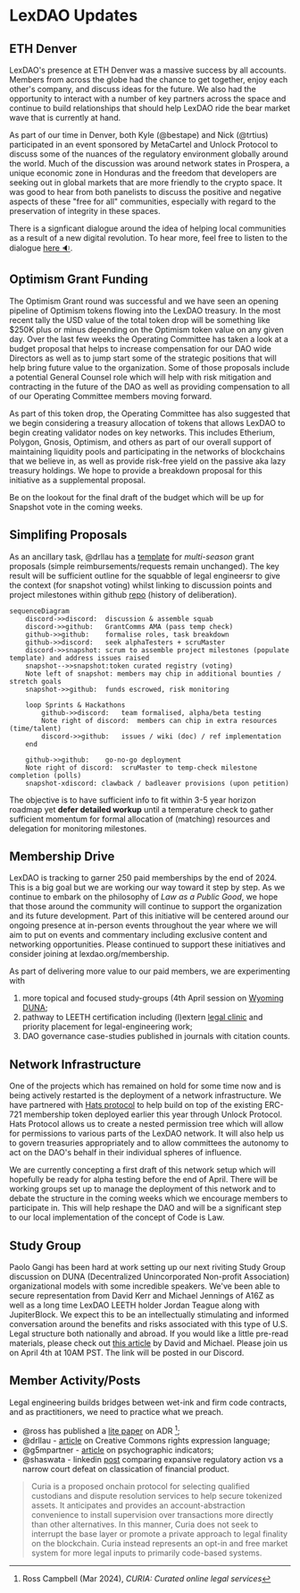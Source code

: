 # LexDAO Updates

## ETH Denver
LexDAO's presence at ETH Denver was a massive success by all accounts.  Members from across the globe had the chance to get together, enjoy each other's company, and discuss ideas for the future.  We also had the opportunity to interact with a number of key partners across the space and continue to build relationships that should help LexDAO ride the bear market wave that is currently at hand.  

As part of our time in Denver, both Kyle (@bestape) and Nick (@trtius) participated in an event sponsored by MetaCartel and Unlock Protocol to discuss some of the nuances of the regulatory environment globally around the world.  Much of the discussion was around network states in Prospera, a unique economic zone in Honduras and the freedom that developers are seeking out in global markets that are more friendly to the crypto space.  It was good to hear from both panelists to discuss the positive and negative aspects of these "free for all" communities, especially with regard to the preservation of integrity in these spaces.

There is a signficant dialogue around the idea of helping local communities as a result of a new digital revolution.  To hear more, feel free to listen to the dialogue [here :sound:](https://app.frame.io/presentations/b344a7ef-07a9-468c-a7e7-a898e3427f4c).


## Optimism Grant Funding

The Optimism Grant round was successful and we have seen an opening pipeline of Optimism tokens flowing into the LexDAO treasury.  In the most recent tally the USD value of the total token drop will be something like $250K plus or minus depending on the Optimism token value on any given day. Over the last few weeks the Operating Committee has taken a look at a budget proposal that helps to increase compensation for our DAO wide Directors as well as to jump start some of the strategic positions that will help bring future value to the organization.  Some of those proposals include a potential General Counsel role which will help with risk mitigation and contracting in the future of the DAO as well as providing compensation to all of our Operating Committee members moving forward.  

As part of this token drop, the Operating Committee has also suggested that we begin considering a treasury allocation of tokens that allows LexDAO to begin creating validator nodes on key networks.  This includes Etherium, Polygon, Gnosis, Optimism, and others as part of our overall support of maintaining liquidity pools and participating in the networks of blockchains that we believe in, as well as provide risk-free yield on the passive aka lazy treasury holdings.  We hope to provide a breakdown proposal for this initiative as a supplemental proposal.

Be on the lookout for the final draft of the budget which will be up for Snapshot vote in the coming weeks.  

## Simplifing Proposals
As an ancillary task, @drllau has a [template](https://github.com/lexDAO/DAO-Proposals/blob/drllau-patch-1/template.md) for _multi-season_ grant proposals (simple reimbursements/requests remain unchanged). The key result will be sufficient outline for the squabble of legal engineersr to give the context (for snapshot voting) whilst linking to discussion points and project milestones within github [repo](https://docs.github.com/en/issues/planning-and-tracking-with-projects/learning-about-projects/about-projects) (history of deliberation). 

```mermaid
sequenceDiagram
    discord->>discord:  discussion & assemble squab
    discord->>github:   GrantComms AMA (pass temp check)
    github->>github:    formalise roles, task breakdown
    github->>discord:   seek alphaTesters + scruMaster
    discord->>snapshot: scrum to assemble project milestones (populate template) and address issues raised
    snapshot-->>snapshot:token curated registry (voting)
    Note left of snapshot: members may chip in additional bounties / stretch goals
    snapshot->>github:  funds escrowed, risk monitoring

    loop Sprints & Hackathons
        github->>discord:   team formalised, alpha/beta testing
        Note right of discord:  members can chip in extra resources (time/talent)
        discord->>github:   issues / wiki (doc) / ref implementation
    end

    github->>github:    go-no-go deployment
    Note right of discord:  scruMaster to temp-check milestone completion (polls)
    snapshot-xdiscord: clawback / badleaver provisions (upon petition)
```

The objective is to have sufficient info to fit within 3-5 year horizon roadmap yet **defer detailed workup** until a temperature check to gather sufficient momentum for formal allocation of (matching) resources and delegation for monitoring milestones.

## Membership Drive
LexDAO is tracking to garner 250 paid memberships by the end of 2024.  This is a big goal but we are working our way toward it step by step.  As we continue to embark on the philosophy of _Law as a Public Good_, we hope that those around the community will continue to support the organization and its future development.  Part of this initiative will be centered around our ongoing presence at in-person events throughout the year where we will aim to put on events and commentary including exclusive content and networking opportunities.  Please continued to support these initiatives and consider joining at lexdao.org/membership.

As part of delivering more value to our paid members, we are experimenting with
1. more topical and focused study-groups (4th April session on [Wyoming DUNA](https://discord.com/events/682960432272506907/1221887409764040825);
2. pathway to LEETH certification including (l)extern [legal clinic](https://discuss.octant.app/t/lexdao-law-is-a-public-good/271) and priority placement for legal-engineering work;
3. DAO governance case-studies published in journals with citation counts.
 
## Network Infrastructure
One of the projects which has remained on hold for some time now and is being actively restarted is the deployment of a network infrastructure.  We have partnered with [Hats protocol](https://www.youtube.com/watch?v=f0830UGgjWU) to help build on top of the existing ERC-721 membership token deployed earlier this year through Unlock Protocol.  Hats Protocol allows us to create a nested permission tree which will allow for permissions to various parts of the LexDAO network.  It will also help us to govern treasuries appropriately and to allow committees the autonomy to act on the DAO's behalf in their individual spheres of influence.  

We are currently concepting a first draft of this network setup which will hopefully be ready for alpha testing before the end of April.  There will be working groups set up to manage the deployment of this network and to debate the structure in the coming weeks which we encourage members to participate in.  This will help reshape the DAO and will be a significant step to our local implementation of the concept of Code is Law.

## Study Group
Paolo Gangi has been hard at work setting up our next riviting Study Group discussion on DUNA (Decentralized Unincorporated Non-profit Association) organizational models with some incredible speakers.  We've been able to secure representation from David Kerr and Michael Jennings of A16Z as well as a long time LexDAO LEETH holder Jordan Teague along with JupiterBlock.  We expect this to be an intellectually stimulating and informed conversation around the benefits and risks associated with this type of U.S. Legal structure both nationally and abroad.  If you would like a little pre-read materials, please check out [this article](https://a16zcrypto.com/posts/article/duna-for-daos/) by David and Michael.  Please join us on April 4th at 10AM PST.  The link will be posted in our Discord.

## Member Activity/Posts
Legal engineering builds bridges between wet-ink and firm code contracts, and as practitioners, we need to practice what we preach. 
- @ross has published a [lite paper](https://lexcuria.eth.limo/) on ADR [^1]; 
- @drllau - [article](https://paragraph.xyz/@developersguild/preview/7dYXMPaWaXRdq46OmvEL) on Creative Commons rights expression language;
- @g5mpartner - [article]() on psychographic indicators;
- @shaswata - linkedin [post](https://www.linkedin.com/posts/shaswatakapat_cryptoassets-judgment-sec-activity-7175734893031636992-OCmi) comparing expansive regulatory action vs a narrow court defeat on classication of financial product.

[^1]: Ross Campbell (Mar 2024), _CURIA: Curated online legal services_
> Curia is a proposed onchain protocol for selecting qualified custodians and dispute resolution services to help secure tokenized assets. It anticipates and provides
an account-abstraction convenience to install supervision over transactions more
directly than other alternatives. In this manner, Curia does not seek to interrupt
the base layer or promote a private approach to legal finality on the blockchain.
Curia instead represents an opt-in and free market system for more legal inputs to
primarily code-based systems.



